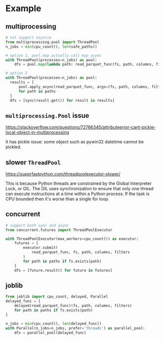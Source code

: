 # Example

## multiprocessing
```py
# not support asyncio
from multiprocessing.pool import ThreadPool
n_jobs = min(cpu_count(), len(safe_paths))

# option 1, pool.map actually call map_async
with ThreadPool(processes=n_jobs) as pool:
    dfs = pool.map(lambda path: read_parquet_func(fs, path, columns, filters), paths)

# option 2
with ThreadPool(processes=n_jobs) as pool:
  results = [
      pool.apply_async(read_parquet_func, args=(fs, path, columns, filters))
      for path in paths
  ]
  dfs = [sync(result.get()) for result in results]
```

## `multiprocessing.Pool` issue
https://stackoverflow.com/questions/72766345/attributeerror-cant-pickle-local-object-in-multiprocessing

It has pickle issue: some object such as pywin32 datetime cannot be pickled.

## slower `ThreadPool`
https://superfastpython.com/threadpoolexecutor-slower/

This is because Python threads are constrained by the Global Interpreter Lock, or GIL.
The GIL uses synchronization to ensure that only one thread can execute instructions at a time within a Python process.
If the task is CPU bounded then it's worse than a single for loop.

## concurrent
```py
# support both sync and async
from concurrent.futures import ThreadPoolExecutor

with ThreadPoolExecutor(max_workers=cpu_count()) as executor:
    futures = [
        executor.submit(
            read_parquet_func, fs, path, columns, filters
        )
        for path in paths if fs.exists(path)
    ]
    dfs = [future.result() for future in futures]
```

## joblib
```py
from joblib import cpu_count, delayed, Parallel
delayed_func = [
    delayed(read_parquet_func)(fs, path, columns, filters)
    for path in paths if fs.exists(path)
]

n_jobs = min(cpu_count(), len(delayed_func))
with Parallel(n_jobs=n_jobs, prefer='threads') as parallel_pool:
    dfs = parallel_pool(delayed_func)
```
